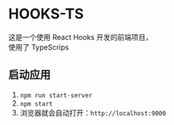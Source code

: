 # HOOKS-TS

这是一个使用 React Hooks 开发的前端项目，  
使用了 TypeScrips

## 启动应用

1. `npm run start-server`
2. `npm start`
3. 浏览器就会自动打开：`http://localhost:9000`

